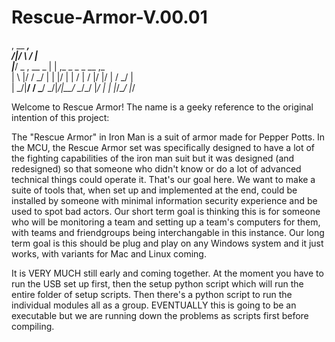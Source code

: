 # Rescue-Armor-V.00.01

 , __                              ___,                              
/|/  \                            /   |                              
 |___/  _   ,   __          _    |    |   ,_    _  _  _    __   ,_   
 | \   |/  / \_/    |   |  |/    |    |  /  |  / |/ |/ |  /  \_/  |  
 |  \_/|__/ \/ \___/ \_/|_/|__/   \__/\_/   |_/  |  |  |_/\__/    |_/
                                                                                  

Welcome to Rescue Armor! The name is a geeky reference to the original intention of this project:

The "Rescue Armor" in Iron Man is a suit of armor made for Pepper Potts. In the MCU, the Rescue Armor set was specifically designed to have a lot of the fighting capabilities of the iron man suit but it was designed (and redesigned) so that someone who didn't know or do a lot of advanced technical things could operate it.
That's our goal here. We want to make a suite of tools that, when set up and implemented at the end, could be installed by someone with minimal information security experience and be used to spot bad actors.
Our short term goal is thinking this is for someone who will be monitoring a team and setting up a team's computers for them, with teams and friendgroups being interchangable in this instance.
Our long term goal is this should be plug and play on any Windows system and it just works, with variants for Mac and Linux coming.

It is VERY MUCH still early and coming together. At the moment you have to run the USB set up first, then the setup python script which will run the entire folder of setup scripts. Then there's a python script to run the individual modules all as a group. EVENTUALLY this is going to be an executable but we are running down the problems as scripts first before compiling.
